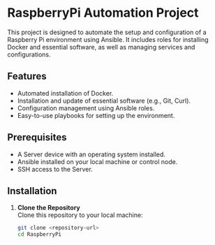 # RaspberryPi Automation Project

This project is designed to automate the setup and configuration of a Raspberry Pi environment using Ansible.
It includes roles for installing Docker and essential software, as well as managing services and configurations.

## Features

- Automated installation of Docker.
- Installation and update of essential software (e.g., Git, Curl).
- Configuration management using Ansible roles.
- Easy-to-use playbooks for setting up the environment.

## Prerequisites

- A Server device with an operating system installed.
- Ansible installed on your local machine or control node.
- SSH access to the Server.

## Installation

1. **Clone the Repository**  
   Clone this repository to your local machine:

   ```bash
   git clone <repository-url>
   cd RaspberryPi
